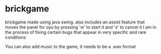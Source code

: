 # brickgame
brickgame made using java swing. also includes an assist feature that moves the panel for oyu by pressing 'w' to start it and 's' to cancel it
I am in the process of fixing certain bugs that appear in very specific and rare conditions

 You can also add music to the game, it needs to be a .wav format 
